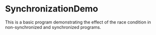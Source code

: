 # SynchronizationDemo

This is a basic program demonstrating the effect of the race condition in non-synchronized and synchronized programs.
